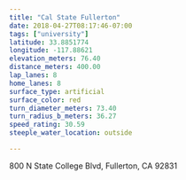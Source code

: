 ```yaml
---
title: "Cal State Fullerton"
date: 2018-04-27T08:17:46-07:00
tags: ["university"]
latitude: 33.8851774
longitude: -117.88621
elevation_meters: 76.40
distance_meters: 400.00
lap_lanes: 8
home_lanes: 8
surface_type: artificial
surface_color: red
turn_diameter_meters: 73.40
turn_radius_b_meters: 36.27
speed_rating: 30.59
steeple_water_location: outside

---
```

800 N State College Blvd, Fullerton, CA 92831
<!--more-->
